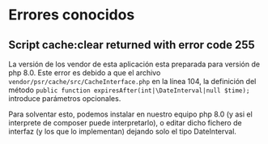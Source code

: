 # Errores conocidos
## Script cache:clear returned with error code 255
La versión de los vendor de esta aplicación esta preparada para versión de php 8.0. Este error
es debido a que el archivo `vendor/psr/cache/src/CacheInterface.php` en la línea 104, la definición
del método `public function expiresAfter(int|\DateInterval|null $time);` introduce parámetros opcionales.

Para solventar esto, podemos instalar en nuestro equipo php 8.0 (y asi el interprete de composer puede
interpretarlo), o editar dicho fichero de interfaz (y los que lo implementan) dejando solo el tipo DateInterval.
